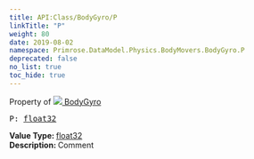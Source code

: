 ```yaml
---
title: API:Class/BodyGyro/P
linkTitle: "P"
weight: 80
date: 2019-08-02
namespace: Primrose.DataModel.Physics.BodyMovers.BodyGyro.P
deprecated: false
no_list: true
toc_hide: true
---
```

Property of <a href="/docs/api-reference/Class/BodyGyro"><img src="/icons/silk/rocket.png"/>&nbsp;BodyGyro</a>
<pre class="method-declaration">
P: <a class="type" href="/docs/api-reference/System/Primitives#single">float32</a></pre>
<b>Value Type: </b>
<a class="type" href="/docs/api-reference/System/Primitives#single">float32</a>
<br/>
<b>Description: </b>
Comment

